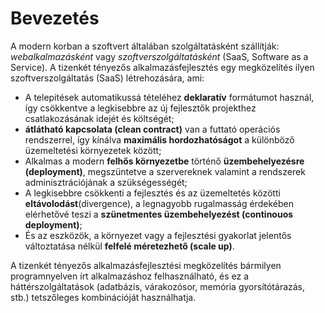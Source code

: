 Bevezetés
=========

A modern korban a szoftvert általában szolgáltatásként szállítják: *webalkalmazásként* vagy *szoftverszolgáltatásként* (SaaS, Software as a Service). A tizenkét tényezős alkalmazásfejlesztés egy megközelítés ilyen szoftverszolgáltatás (SaaS) létrehozására, ami:

* A telepítések automatikussá tételéhez **deklaratív** formátumot használ, így csökkentve a legkisebbre az új fejlesztők projekthez csatlakozásának idejét és költségét;
* **átlátható kapcsolata (clean contract)** van a futtató operációs rendszerrel, így kínálva **maximális hordozhatóságot** a különböző üzemeltetési környezetek között;
* Alkalmas a modern **felhős környezetbe** történő **üzembehelyezésre (deployment)**, megszüntetve a szervereknek valamint a rendszerek adminisztrációjának a szükségességét;
* A legkisebbre csökkenti a fejlesztés és az üzemeltetés közötti **eltávolodást**(divergence), a legnagyobb rugalmasság érdekében elérhetővé teszi a **szünetmentes üzembehelyezést (continouos deployment)**;
* És az eszközök, a környezet vagy a fejlesztési gyakorlat jelentős változtatása nélkül **felfelé méretezhető (scale up)**.

A tizenkét tényezős alkalmazásfejlesztési megközelítés bármilyen programnyelven írt alkalmazáshoz felhasználható, és ez a háttérszolgáltatások (adatbázis, várakozósor, memória gyorsítótárazás, stb.) tetszőleges kombinációját használhatja.
